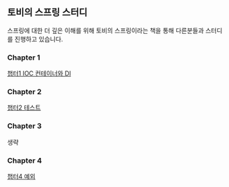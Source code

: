 ## 토비의 스프링 스터디
스프링에 대한 더 깊은 이해를 위해 토비의 스프링이라는 책을 통해 다른분들과 스터디를 진행하고 있습니다.

### Chapter 1
[챕터1 IOC 컨테이너와 DI](/chapter%201/README.md)

### Chapter 2
[챕터2 테스트](/chapter%202/README.md)

### Chapter 3
생략

### Chapter 4
[챕터4 예외](/chapter%204/README.md)